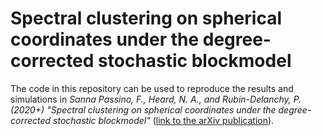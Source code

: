 # Spectral clustering on spherical coordinates under the degree-corrected stochastic blockmodel

The code in this repository can be used to reproduce the results and simulations in *Sanna Passino, F., Heard, N. A., and Rubin-Delanchy, P. (2020+) "Spectral clustering on spherical coordinates under the degree-corrected stochastic blockmodel"* ([link to the arXiv publication](https://arxiv.org/abs/2011.04558)). 
